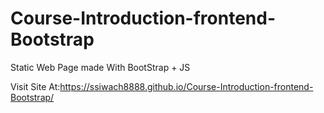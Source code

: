 # Course-Introduction-frontend-Bootstrap

Static Web Page made With BootStrap + JS

Visit Site At:https://ssiwach8888.github.io/Course-Introduction-frontend-Bootstrap/
